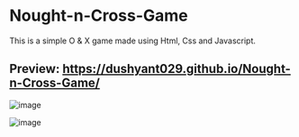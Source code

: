 # Nought-n-Cross-Game

This is a simple O & X game made using Html, Css and Javascript.

## Preview: https://dushyant029.github.io/Nought-n-Cross-Game/

![image](https://user-images.githubusercontent.com/55031190/104050666-f6490d80-520c-11eb-85bb-0e56f892b4e6.png)

![image](https://user-images.githubusercontent.com/55031190/104050745-17a9f980-520d-11eb-9745-0947f133e87a.png)

